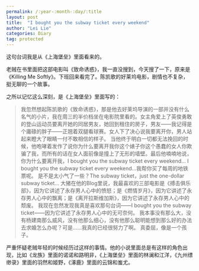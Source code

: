 ```yaml
---
permalink: /:year-:month-:day/:title
layout: post
title:  "I bought you the subway ticket every weekend"
author: "Lei Lie"
categories: Diary
tag: protected
---
```


这句台词我是从《上海堡垒》里面看来的。

老贼在书里面把这部电影叫《致命诱惑》，我一直没搜到，今天搜了一下，原来是《Killing Me Softly》。下班回来看完了。陈凯歌的好莱坞电影，剧情也不复杂，挺无聊的一个故事。

之所以记忆这么深刻，是《上海堡垒》里面写的：

> 我忽然想起陈凯歌的《致命诱惑》，那是他去好莱坞导演的一部并没有什么名气的小片，我在周三的半价档坐在电影院里看的。女主角爱上了英俊勇敢的登山运动员要离开她的同居男友，她回到租住的房子，男友——我记得是个庸碌的胖子——正翘着双腿看球赛。女人下了决心说我要离开你，男人站起来瞪大了眼睛一付不敢相信的样子。
> 当他终于明白一切都无法挽回的时候，他咆哮着发作了说你为什么要离开我你这个婊子你这个愚蠢的女人你欺骗了我，而所有的话在女人面前像是撞上了无形的墙壁。最后他喃喃地说，你为什么要离开我，I bought you the subway ticket every weekend…
> I bought you the subway ticket every weekend…我帮你买了每周的地铁票呢。
> 是不是太小气了一些？The subway ticket，just the one-dollar subway ticket…
> 大猪在他的Blog里说，我最喜欢的三部电影是《搏击俱乐部》，因为它讲述了永存男人心中的愤怒；是《燃情岁月》，因为它讲述了永存男人心中的飘离；是《离开拉斯维加斯》，因为它讲述了永存男人心中的颓废。
> 我现在忽然发现我真是喜欢那句台词——I bought you the subway ticket——因为它讲述了永存男人心中的无可奈何。
> 我本事没有那么大，没有杨建南那么威风，没有他那么细心，没有他那么聪明能想到那么好的办法去求婚怎么办呢？可是……我真的已经很努力了啊。
> 真委屈，像是一个孩子。
> 
严重怀疑老贼年轻的时候经历过这样的事情。他的小说里面总是有这样的角色出现，比如《龙族》里面的诺诺和路明非，《上海堡垒》里面的林澜和江洋，《九州缥缈录》里面的羽然和姬野，《涿鹿》里面的云锦和蚩尤。
